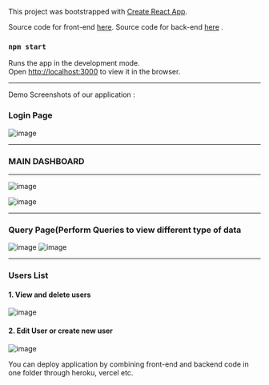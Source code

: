 This project was bootstrapped with [Create React App](https://github.com/facebook/create-react-app).

Source code for front-end [here](https://github.com/bhanvitech/dashboardFrontend).
Source code for back-end [here](https://github.com/bhanvitech/dashboardBackend) .
### `npm start`

Runs the app in the development mode.<br />
Open [http://localhost:3000](http://localhost:3000) to view it in the browser.
- - - -
Demo Screenshots of our application :

### Login  Page  ###
![image](https://user-images.githubusercontent.com/100353170/166445180-0cdfd8d9-8a37-4116-b0aa-23ace2c632dc.png)
- - - -
### MAIN DASHBOARD ###
- - - -
![image](https://user-images.githubusercontent.com/100353170/166445336-2a1bd384-3ff4-4ded-8c54-e79ddb0696e9.png)

![image](https://user-images.githubusercontent.com/100353170/166445481-e956776f-8bdb-4d55-8b1f-485fd1c4ce24.png)
- - - -
### Query Page(Perform Queries to view different type of data ###
![image](https://user-images.githubusercontent.com/100353170/166445555-791a083f-2eca-4b0e-9b0f-b6acf7ba5fc8.png)
![image](https://user-images.githubusercontent.com/100353170/166445593-9dccd0ab-7ed6-4987-bbfe-14af6fad9261.png)
- - - -
### Users List ###
  #### 1. View and delete users ####
             
![image](https://user-images.githubusercontent.com/100353170/166445868-5578bf20-d665-47dd-8c50-460cab9cc749.png)

  ####   2. Edit User or create new user  ####
![image](https://user-images.githubusercontent.com/100353170/166445907-f501ff8c-43dc-4d15-bb43-fb865a1a486b.png)

You can deploy application by combining front-end and backend code in one folder through heroku, vercel etc.
